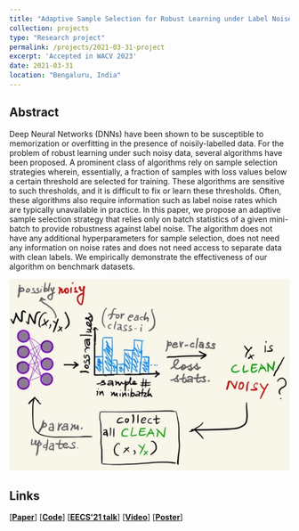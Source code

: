 ```yaml
---
title: "Adaptive Sample Selection for Robust Learning under Label Noise"
collection: projects
type: "Research project"
permalink: /projects/2021-03-31-project
excerpt: 'Accepted in WACV 2023'
date: 2021-03-31
location: "Bengaluru, India"
---
```


Abstract
------
Deep Neural Networks (DNNs) have been shown to be susceptible to memorization or overfitting in the presence of noisily-labelled data. For the problem of robust learning under such noisy data, several algorithms have been proposed. A prominent class of algorithms rely on sample selection strategies wherein, essentially, a fraction of samples with loss values below a certain threshold are selected for training. These algorithms are sensitive to such thresholds, and it is difficult to fix or learn these thresholds. Often, these algorithms also require information such as label noise rates which are typically unavailable in practice. In this paper, we propose an adaptive sample selection strategy that relies only on batch statistics of a given mini-batch to provide robustness against label noise. The algorithm does not have any additional hyperparameters for sample selection, does not need any information on noise rates and does not need access to separate data with clean labels. We empirically demonstrate the effectiveness of our algorithm on benchmark datasets.

![Outline of the proposed algorithm](\files\bare-pic-wacv-2023-scaled.png)

Links
------
\[[**Paper**](https://arxiv.org/abs/2106.15292)\] \[[**Code**](https://github.com/dbp1994/bare-wacv-2023)\] \[[**EECS'21 talk**](https://www.youtube.com/watch?v=N4dpONCMyeg)\] \[[**Video**](https://youtu.be/tLT5PlQYIA0)\] \[[**Poster**](\files\bare-wacv-2023-poster.pdf)\]
